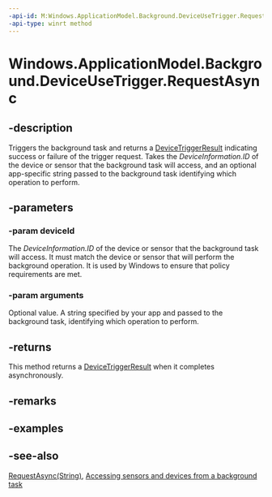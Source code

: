 ----api-id: M:Windows.ApplicationModel.Background.DeviceUseTrigger.RequestAsync(System.String,System.String)
-api-type: winrt method
---<!-- Method syntaxpublic Windows.Foundation.IAsyncOperation<Windows.ApplicationModel.Background.DeviceTriggerResult> RequestAsync(System.String deviceId, System.String arguments)--># Windows.ApplicationModel.Background.DeviceUseTrigger.RequestAsync## -descriptionTriggers the background task and returns a [DeviceTriggerResult](devicetriggerresult.md) indicating success or failure of the trigger request. Takes the *DeviceInformation.ID* of the device or sensor that the background task will access, and an optional app-specific string passed to the background task identifying which operation to perform.## -parameters### -param deviceIdThe *DeviceInformation.ID* of the device or sensor that the background task will access. It must match the device or sensor that will perform the background operation. It is used by Windows to ensure that policy requirements are met.### -param argumentsOptional value. A string specified by your app and passed to the background task, identifying which operation to perform.## -returnsThis method returns a [DeviceTriggerResult](devicetriggerresult.md) when it completes asynchronously.## -remarks## -examples## -see-also[RequestAsync(String)](deviceusetrigger_requestasync_269780240.md), [Accessing sensors and devices from a background task](http://msdn.microsoft.com/library/ccde8565-8dae-44fc-aded-3a0fee759930)
